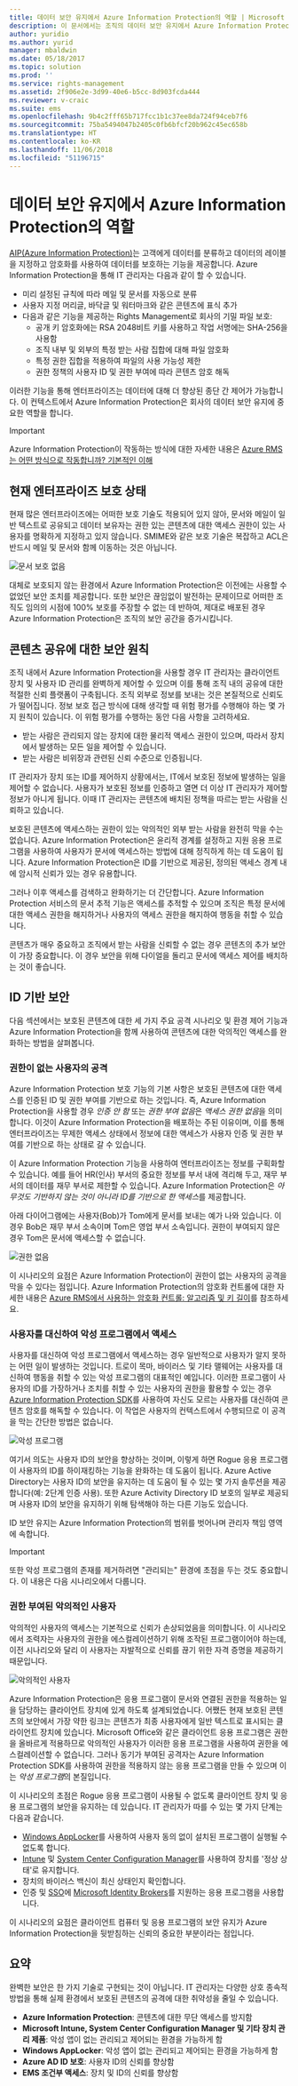 ```yaml
---
title: 데이터 보안 유지에서 Azure Information Protection의 역할 | Microsoft 문서
description: 이 문서에서는 조직의 데이터 보안 유지에서 Azure Information Protection의 역할을 설명합니다.
author: yuridio
ms.author: yurid
manager: mbaldwin
ms.date: 05/18/2017
ms.topic: solution
ms.prod: ''
ms.service: rights-management
ms.assetid: 2f906e2e-3d99-40e6-b5cc-8d903fcda444
ms.reviewer: v-craic
ms.suite: ems
ms.openlocfilehash: 9b4c2fff65b717fcc1b1c37ee8da724f94ceb7f6
ms.sourcegitcommit: 75ba5494047b2405c0fb6bfcf20b962c45ec658b
ms.translationtype: HT
ms.contentlocale: ko-KR
ms.lasthandoff: 11/06/2018
ms.locfileid: "51196715"
---
```

# <a name="the-role-of-azure-information-protection-in-securing-data"></a>데이터 보안 유지에서 Azure Information Protection의 역할

[AIP(Azure Information Protection)](/azure/information-protection/what-is-information-protection)는 고객에게 데이터를 분류하고 데이터의 레이블을 지정하고 암호화를 사용하여 데이터를 보호하는 기능을 제공합니다. Azure Information Protection을 통해 IT 관리자는 다음과 같이 할 수 있습니다.

- 미리 설정된 규칙에 따라 메일 및 문서를 자동으로 분류
- 사용자 지정 머리글, 바닥글 및 워터마크와 같은 콘텐츠에 표식 추가
- 다음과 같은 기능을 제공하는 Rights Management로 회사의 기밀 파일 보호:
    - 공개 키 암호화에는 RSA 2048비트 키를 사용하고 작업 서명에는 SHA-256을 사용함
    - 조직 내부 및 외부의 특정 받는 사람 집합에 대해 파일 암호화
    - 특정 권한 집합을 적용하여 파일의 사용 가능성 제한    
    - 권한 정책의 사용자 ID 및 권한 부여에 따라 콘텐츠 암호 해독

이러한 기능을 통해 엔터프라이즈는 데이터에 대해 더 향상된 종단 간 제어가 가능합니다. 이 컨텍스트에서 Azure Information Protection은 회사의 데이터 보안 유지에 중요한 역할을 합니다.

> [!IMPORTANT]
> Azure Information Protection이 작동하는 방식에 대한 자세한 내용은 [Azure RMS는 어떤 방식으로 작동합니까? 기본적인 이해](/azure/information-protection/how-does-it-work)

## <a name="the-state-of-enterprise-protection-today"></a>현재 엔터프라이즈 보호 상태

현재 많은 엔터프라이즈에는 어떠한 보호 기술도 적용되어 있지 않아, 문서와 메일이 일반 텍스트로 공유되고 데이터 보유자는 권한 있는 콘텐츠에 대한 액세스 권한이 있는 사용자를 명확하게 지정하고 있지 않습니다. SMIME와 같은 보호 기술은 복잡하고 ACL은 반드시 메일 및 문서와 함께 이동하는 것은 아닙니다.

![문서 보호 없음](./media/azure-information-protection-securing-data/aip-securing-data-fig1.png)

대체로 보호되지 않는 환경에서 Azure Information Protection은 이전에는 사용할 수 없었던 보안 조치를 제공합니다. 또한 보안은 끊임없이 발전하는 문제이므로 어떠한 조직도 임의의 시점에 100% 보호를 주장할 수 없는 데 반하여, 제대로 배포된 경우 Azure Information Protection은 조직의 보안 공간을 증가시킵니다.

## <a name="security-principles-for-sharing-content"></a>콘텐츠 공유에 대한 보안 원칙

조직 내에서 Azure Information Protection을 사용할 경우 IT 관리자는 클라이언트 장치 및 사용자 ID 관리를 완벽하게 제어할 수 있으며 이를 통해 조직 내의 공유에 대한 적절한 신뢰 플랫폼이 구축됩니다. 조직 외부로 정보를 보내는 것은 본질적으로 신뢰도가 떨어집니다. 정보 보호 접근 방식에 대해 생각할 때 위험 평가를 수행해야 하는 몇 가지 원칙이 있습니다. 이 위험 평가를 수행하는 동안 다음 사항을 고려하세요.

- 받는 사람은 관리되지 않는 장치에 대한 물리적 액세스 권한이 있으며, 따라서 장치에서 발생하는 모든 일을 제어할 수 있습니다.
- 받는 사람은 비위장과 관련된 신뢰 수준으로 인증됩니다.

IT 관리자가 장치 또는 ID를 제어하지 상황에서는, IT에서 보호된 정보에 발생하는 일을 제어할 수 없습니다. 사용자가 보호된 정보를 인증하고 열면 더 이상 IT 관리자가 제어할 정보가 아니게 됩니다. 이때 IT 관리자는 콘텐츠에 배치된 정책을 따르는 받는 사람을 신뢰하고 있습니다.

보호된 콘텐츠에 액세스하는 권한이 있는 악의적인 외부 받는 사람을 완전히 막을 수는 없습니다. Azure Information Protection은 윤리적 경계를 설정하고 지원 응용 프로그램을 사용하여 사용자가 문서에 액세스하는 방법에 대해 정직하게 하는 데 도움이 됩니다. Azure Information Protection은 ID를 기반으로 제공된, 정의된 액세스 경계 내에 암시적 신뢰가 있는 경우 유용합니다.

그러나 이후 액세스를 검색하고 완화하기는 더 간단합니다. Azure Information Protection 서비스의 문서 추적 기능은 액세스를 추적할 수 있으며 조직은 특정 문서에 대한 액세스 권한을 해지하거나 사용자의 액세스 권한을 해지하여 행동을 취할 수 있습니다.

콘텐츠가 매우 중요하고 조직에서 받는 사람을 신뢰할 수 없는 경우 콘텐츠의 추가 보안이 가장 중요합니다. 이 경우 보안을 위해 다이얼을 돌리고 문서에 액세스 제어를 배치하는 것이 좋습니다.

## <a name="identity-based-security"></a>ID 기반 보안

다음 섹션에서는 보호된 콘텐츠에 대한 세 가지 주요 공격 시나리오 및 환경 제어 기능과 Azure Information Protection을 함께 사용하여 콘텐츠에 대한 악의적인 액세스를 완화하는 방법을 살펴봅니다.

### <a name="attacks-by-unauthorized-users"></a>권한이 없는 사용자의 공격

Azure Information Protection 보호 기능의 기본 사항은 보호된 콘텐츠에 대한 액세스를 인증된 ID 및 권한 부여를 기반으로 하는 것입니다. 즉, Azure Information Protection을 사용할 경우 *인증 안 함* 또는 *권한 부여 없음*은 *액세스 권한 없음*을 의미합니다. 이것이 Azure Information Protection을 배포하는 주된 이유이며, 이를 통해 엔터프라이즈는 무제한 액세스 상태에서 정보에 대한 액세스가 사용자 인증 및 권한 부여를 기반으로 하는 상태로 갈 수 있습니다.

이 Azure Information Protection 기능을 사용하여 엔터프라이즈는 정보를 구획화할 수 있습니다. 예를 들어 HR(인사) 부서의 중요한 정보를 부서 내에 격리해 두고, 재무 부서의 데이터를 재무 부서로 제한할 수 있습니다. Azure Information Protection은 *아무것도 기반하지 않는 것이 아니라 ID를 기반으로 한 액세스*를 제공합니다.

아래 다이어그램에는 사용자(Bob)가 Tom에게 문서를 보내는 예가 나와 있습니다. 이 경우 Bob은 재무 부서 소속이며 Tom은 영업 부서 소속입니다. 권한이 부여되지 않은 경우 Tom은 문서에 액세스할 수 없습니다.

![권한 없음](./media/azure-information-protection-securing-data/aip-securing-data-fig2.png)

이 시나리오의 요점은 Azure Information Protection이 권한이 없는 사용자의 공격을 막을 수 있다는 점입니다. Azure Information Protection의 암호화 컨트롤에 대한 자세한 내용은 [Azure RMS에서 사용하는 암호화 컨트롤: 알고리즘 및 키 길이](/azure/information-protection/how-does-it-work)를 참조하세요.

### <a name="access-by-malicious-programs-on-behalf-of-users"></a>사용자를 대신하여 악성 프로그램에서 액세스

사용자를 대신하여 악성 프로그램에서 액세스하는 경우 일반적으로 사용자가 알지 못하는 어떤 일이 발생하는 것입니다. 트로이 목마, 바이러스 및 기타 맬웨어는 사용자를 대신하여 행동을 취할 수 있는 악성 프로그램의 대표적인 예입니다. 이러한 프로그램이 사용자의 ID를 가장하거나 조치를 취할 수 있는 사용자의 권한을 활용할 수 있는 경우 [Azure Information Protection SDK](/azure/information-protection/develop/developers-guide)를 사용하여 자신도 모르는 사용자를 대신하여 콘텐츠 암호를 해독할 수 있습니다. 이 작업은 사용자의 컨텍스트에서 수행되므로 이 공격을 막는 간단한 방법은 없습니다.

![악성 프로그램](./media/azure-information-protection-securing-data/aip-securing-data-fig3.png)

여기서 의도는 사용자 ID의 보안을 향상하는 것이며, 이렇게 하면 Rogue 응용 프로그램이 사용자의 ID를 하이재킹하는 기능을 완화하는 데 도움이 됩니다. Azure Active Directory는 사용자 ID의 보안을 유지하는 데 도움이 될 수 있는 몇 가지 솔루션을 제공합니다(예: 2단계 인증 사용). 또한 Azure Activity Directory ID 보호의 일부로 제공되며 사용자 ID의 보안을 유지하기 위해 탐색해야 하는 다른 기능도 있습니다.

ID 보안 유지는 Azure Information Protection의 범위를 벗어나며 관리자 책임 영역에 속합니다.

> [!IMPORTANT]
> 또한 악성 프로그램의 존재를 제거하려면 "관리되는" 환경에 초점을 두는 것도 중요합니다. 이 내용은 다음 시나리오에서 다룹니다.

### <a name="malicious-users-with-authorization"></a>권한 부여된 악의적인 사용자

악의적인 사용자의 액세스는 기본적으로 신뢰가 손상되었음을 의미합니다. 이 시나리오에서 조력자는 사용자의 권한을 에스컬레이션하기 위해 조작된 프로그램이어야 하는데, 이전 시나리오와 달리 이 사용자는 자발적으로 신뢰를 끊기 위한 자격 증명을 제공하기 때문입니다.

![악의적인 사용자](./media/azure-information-protection-securing-data/aip-securing-data-fig4.png)

Azure Information Protection은 응용 프로그램이 문서와 연결된 권한을 적용하는 일을 담당하는 클라이언트 장치에 있게 하도록 설계되었습니다. 어쨌든 현재 보호된 콘텐츠의 보안에서 가장 약한 링크는 콘텐츠가 최종 사용자에게 일반 텍스트로 표시되는 클라이언트 장치에 있습니다. Microsoft Office와 같은 클라이언트 응용 프로그램은 권한을 올바르게 적용하므로 악의적인 사용자가 이러한 응용 프로그램을 사용하여 권한을 에스컬레이션할 수 없습니다. 그러나 동기가 부여된 공격자는 Azure Information Protection SDK를 사용하여 권한을 적용하지 않는 응용 프로그램을 만들 수 있으며 이는 *악성 프로그램*의 본질입니다.

이 시나리오의 초점은 Rogue 응용 프로그램이 사용될 수 없도록 클라이언트 장치 및 응용 프로그램의 보안을 유지하는 데 있습니다. IT 관리자가 따를 수 있는 몇 가지 단계는 다음과 같습니다.

- [Windows AppLocker](https://technet.microsoft.com/library/dd759117(v=ws.11).aspx)를 사용하여 사용자 동의 없이 설치된 프로그램이 실행될 수 없도록 합니다.
- [Intune](https://docs.microsoft.com/intune/) 및 [System Center Configuration Manager](https://docs.microsoft.com/sccm/)를 사용하여 장치를 '정상 상태'로 유지합니다.
- 장치의 바이러스 백신이 최신 상태인지 확인합니다.
- 인증 및 [SSO](https://azure.microsoft.com/resources/videos/overview-of-single-sign-on/)에 [Microsoft Identity Brokers](https://technet.microsoft.com/library/ms166045(v=sql.105).aspx)를 지원하는 응용 프로그램을 사용합니다.

이 시나리오의 요점은 클라이언트 컴퓨터 및 응용 프로그램의 보안 유지가 Azure Information Protection을 뒷받침하는 신뢰의 중요한 부분이라는 점입니다.

## <a name="summary"></a>요약

완벽한 보안은 한 가지 기술로 구현되는 것이 아닙니다. IT 관리자는 다양한 상호 종속적 방법을 통해 실제 환경에서 보호된 콘텐츠의 공격에 대한 취약성을 줄일 수 있습니다.

- **Azure Information Protection**: 콘텐츠에 대한 무단 액세스를 방지함
- **Microsoft Intune, System Center Configuration Manager 및 기타 장치 관리 제품**: 악성 앱이 없는 관리되고 제어되는 환경을 가능하게 함
- **Windows AppLocker**: 악성 앱이 없는 관리되고 제어되는 환경을 가능하게 함
- **Azure AD ID 보호**: 사용자 ID의 신뢰를 향상함
- **EMS 조건부 액세스**: 장치 및 ID의 신뢰를 향상함
